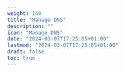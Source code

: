 ```yaml
---
weight: 140
title: "Manage DNS"
description: ""
icon: "Manage DNS"
date: "2024-03-07T17:25:05+01:00"
lastmod: "2024-03-07T17:25:05+01:00"
draft: false
toc: true
---
```

